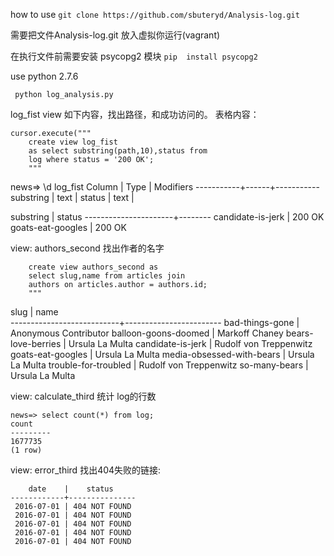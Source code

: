 
how to use 
```git clone https://github.com/sbuteryd/Analysis-log.git```


需要把文件Analysis-log.git 放入虚拟你运行(vagrant)

 在执行文件前需要安装 psycopg2 模块
```pip  install psycopg2```
 
use python 2.7.6

``` python log_analysis.py```

log_fist view 如下内容，找出路径，和成功访问的。
表格内容：

```
cursor.execute("""
    create view log_fist
    as select substring(path,10),status from
    log where status = '200 OK';
    """
```
news=> \d log_fist
    Column   | Type | Modifiers 
    -----------+------+-----------
    substring | text | 
    status    | text | 
 
substring       | status 
----------------------+--------
    candidate-is-jerk    | 200 OK
    goats-eat-googles    | 200 OK

 
 
view: authors_second 找出作者的名字

```
    create view authors_second as
    select slug,name from articles join
    authors on articles.author = authors.id;
    """
```
 slug            |          name          
 ---------------------------+------------------------
     bad-things-gone           | Anonymous Contributor
     balloon-goons-doomed      | Markoff Chaney
     bears-love-berries        | Ursula La Multa
     candidate-is-jerk         | Rudolf von Treppenwitz
     goats-eat-googles         | Ursula La Multa
     media-obsessed-with-bears | Ursula La Multa
     trouble-for-troubled      | Rudolf von Treppenwitz
     so-many-bears             | Ursula La Multa


view: calculate_third 统计 log的行数

    news=> select count(*) from log;
    count  
    ---------
    1677735
    (1 row)
 
view: error_third 找出404失败的链接:

        date    |    status     
    ------------+---------------
     2016-07-01 | 404 NOT FOUND
     2016-07-01 | 404 NOT FOUND
     2016-07-01 | 404 NOT FOUND
     2016-07-01 | 404 NOT FOUND
     2016-07-01 | 404 NOT FOUND
     
 
